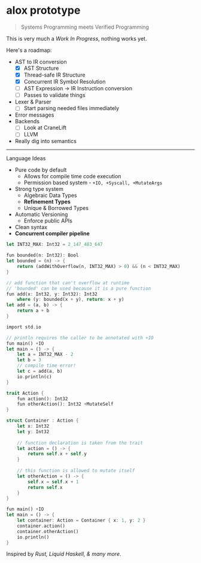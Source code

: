 # alox prototype

> Systems Programming meets Verified Programming

This is very much a _Work In Progress_, nothing works yet.

Here's a roadmap:

* AST to IR conversion
    * [x] AST Structure
    * [x] Thread-safe IR Structure
    * [x] Concurrent IR Symbol Resolution
    * [ ] AST Expression -> IR Instruction conversion
    * [ ] Passes to validate things
* Lexer & Parser
    * [ ] Start parsing needed files immediately
* Error messages
* Backends
    * [ ] Look at CraneLift
    * [ ] LLVM
* Really dig into semantics
---

Language Ideas

* Pure code by default
    * Allows for compile time code execution
    * Permission based system - `+IO, +Syscall, +MutateArgs`
* Strong type system
    * Algebraic Data Types
    * **Refinement Types**
    * Unique & Borrowed Types
* Automatic Versioning
    * Enforce public APIs
* Clean syntax
* **Concurrent compiler pipeline**

```rust
let INT32_MAX: Int32 = 2_147_483_647

fun bounded(n: Int32): Bool
let bounded = (n) -> { 
    return (addWithOverflow(n, INT32_MAX) > 0) && (n < INT32_MAX)
}

// add function that can't overflow at runtime
// 'bounded' can be used because it is a pure function
fun add(x: Int32, y: Int32): Int32
    where (y: bounded(x + y), return: x + y)
let add = (a, b) -> {
    return a + b
}

import std.io

// println requires the caller to be annotated with +IO
fun main() +IO
let main = () -> {
    let a = INT32_MAX - 2
    let b = 3
    // compile time error!
    let c = add(a, b)
    io.println(c)
}
```

```rust
trait Action {
    fun action(): Int32
    fun otherAction(): Int32 +MutateSelf
}

struct Container : Action {
    let x: Int32
    let y: Int32
    
    // function declaration is taken from the trait
    let action = () -> {
        return self.x + self.y
    }
    
    // this function is allowed to mutate itself
    let otherAction = () -> {
        self.x = self.x + 1
        return self.x
    }
}

fun main() +IO
let main = () -> {
    let container: Action = Container { x: 1, y: 2 }
    container.action()
    container.otherAction()
    io.println()
}
```

Inspired by _Rust, Liquid Haskell, & many more_.
